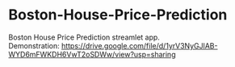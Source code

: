 # Boston-House-Price-Prediction
Boston House Price Prediction streamlet app.    
Demonstration: https://drive.google.com/file/d/1yrV3NyGJlAB-WYD6mFWKDH6VwT2oSDWw/view?usp=sharing
